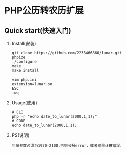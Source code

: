 # PHP公历转农历扩展
## Quick start(快速入门)
1. Install(安装)
   ```
   git clone https://github.com/2233466866/lunar.git
   phpize
   ./configure
   make
   make install
   
   vim php.ini
   extension=lunar.so
   ESC
   :wq
   ```

1. Usage(使用)
   ```
   # CLI
   php -r "echo date_to_lunar(2000,1,1);"
   # CODE
   echo date_to_lunar(2000,1,1);
   ```

1. PS(说明)
   ```
   年份参数必须为1970-2100,否则会报error，或者结果计算错误。
   ```
